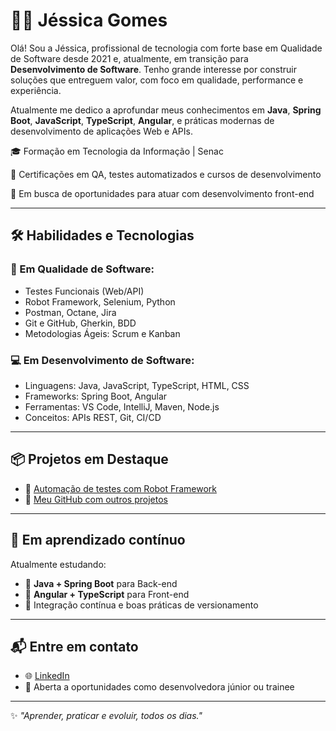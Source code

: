 # 👩‍💻 Jéssica Gomes

Olá! Sou a Jéssica, profissional de tecnologia com forte base em Qualidade de Software desde 2021 e, atualmente, em transição para **Desenvolvimento de Software**. Tenho grande interesse por construir soluções que entreguem valor, com foco em qualidade, performance e experiência.

Atualmente me dedico a aprofundar meus conhecimentos em **Java**, **Spring Boot**, **JavaScript**, **TypeScript**, **Angular**, e práticas modernas de desenvolvimento de aplicações Web e APIs.

🎓 Formação em Tecnologia da Informação | Senac  

📌 Certificações em QA, testes automatizados e cursos de desenvolvimento  

🎯 Em busca de oportunidades para atuar com desenvolvimento front-end

---

## 🛠️ Habilidades e Tecnologias

### 🔧 Em Qualidade de Software:
- Testes Funcionais (Web/API)
- Robot Framework, Selenium, Python
- Postman, Octane, Jira
- Git e GitHub, Gherkin, BDD
- Metodologias Ágeis: Scrum e Kanban

### 💻 Em Desenvolvimento de Software:
- Linguagens: Java, JavaScript, TypeScript, HTML, CSS
- Frameworks: Spring Boot, Angular
- Ferramentas: VS Code, IntelliJ, Maven, Node.js
- Conceitos: APIs REST, Git, CI/CD

---

## 📦 Projetos em Destaque
- 🔗 [Automação de testes com Robot Framework](https://github.com/jessicadgomes/advantage-automation)
- 🧰 [Meu GitHub com outros projetos](https://github.com/jessicadgomes)

---

## 🚀 Em aprendizado contínuo

Atualmente estudando:

- 🧠 **Java + Spring Boot** para Back-end
- 🎨 **Angular + TypeScript** para Front-end
- 🔄 Integração contínua e boas práticas de versionamento

---

## 📬 Entre em contato

- 🌐 [LinkedIn](https://linkedin.com/in/jessdg) 
- 💼 Aberta a oportunidades como desenvolvedora júnior ou trainee

---

✨ *"Aprender, praticar e evoluir, todos os dias."*
